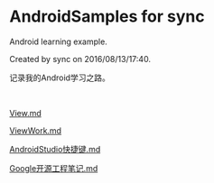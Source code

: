 # AndroidSamples for sync

Android learning example.

Created by sync on 2016/08/13/17:40.

记录我的Android学习之路。

<br/>

[View.md](https://github.com/MariShunxiang/AndroidSamples/blob/master/View.md)

[ViewWork.md](https://github.com/MariShunxiang/AndroidSamples/blob/master/ViewWork.md)

[AndroidStudio快捷键.md](https://github.com/MariShunxiang/AndroidSamples/blob/master/AndroidStudio%E5%BF%AB%E6%8D%B7%E9%94%AE.md)

[Google开源工程笔记.md](https://github.com/MariShunxiang/AndroidSamples/blob/master/googlesamples/NOTES.md)


